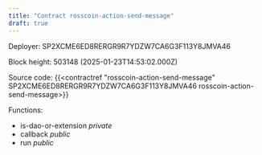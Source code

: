 ```yaml
---
title: "Contract rosscoin-action-send-message"
draft: true
---
```

Deployer: SP2XCME6ED8RERGR9R7YDZW7CA6G3F113Y8JMVA46


 



Block height: 503148 (2025-01-23T14:53:02.000Z)

Source code: {{<contractref "rosscoin-action-send-message" SP2XCME6ED8RERGR9R7YDZW7CA6G3F113Y8JMVA46 rosscoin-action-send-message>}}

Functions:

* is-dao-or-extension _private_
* callback _public_
* run _public_
